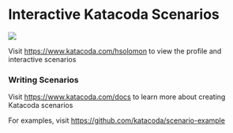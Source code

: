 # Interactive Katacoda Scenarios

[![](http://shields.katacoda.com/katacoda/hsolomon/count.svg)](https://www.katacoda.com/hsolomon "Get your profile on Katacoda.com")

Visit https://www.katacoda.com/hsolomon to view the profile and interactive scenarios

### Writing Scenarios
Visit https://www.katacoda.com/docs to learn more about creating Katacoda scenarios

For examples, visit https://github.com/katacoda/scenario-example
